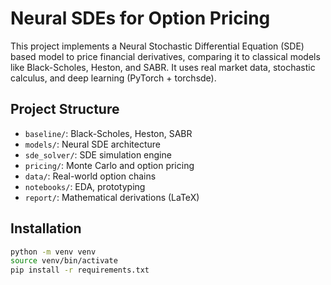 # Neural SDEs for Option Pricing

This project implements a Neural Stochastic Differential Equation (SDE) based model to price financial derivatives, comparing it to classical models like Black-Scholes, Heston, and SABR. It uses real market data, stochastic calculus, and deep learning (PyTorch + torchsde).

## Project Structure
- `baseline/`: Black-Scholes, Heston, SABR
- `models/`: Neural SDE architecture
- `sde_solver/`: SDE simulation engine
- `pricing/`: Monte Carlo and option pricing
- `data/`: Real-world option chains
- `notebooks/`: EDA, prototyping
- `report/`: Mathematical derivations (LaTeX)

## Installation
```bash
python -m venv venv
source venv/bin/activate
pip install -r requirements.txt
